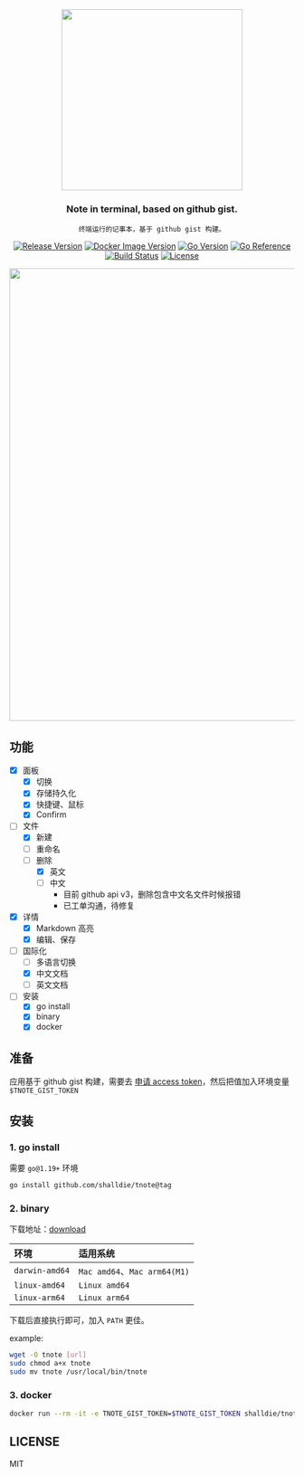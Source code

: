 <!-- 封面区域 -->
<div align="center">

<img src="https://user-images.githubusercontent.com/9987486/229472271-62a5d923-f7b7-416c-913e-c842ecc2de4d.png" width="320" />

### Note in terminal, based on github gist.

`终端运行的记事本，基于 github gist 构建。`

[![Release Version](https://img.shields.io/github/v/release/shalldie/tnote?display_name=tag&logo=github&style=flat-square)](https://github.com/shalldie/tnote)
[![Docker Image Version](https://img.shields.io/docker/v/shalldie/tnote?label=docker&logo=docker&style=flat-square)](https://github.com/shalldie/tnote)
[![Go Version](https://img.shields.io/github/go-mod/go-version/shalldie/tnote?label=go&logo=go&style=flat-square)](https://github.com/shalldie/tnote)
[![Go Reference](https://pkg.go.dev/badge/github.com/shalldie/tnote.svg)](https://pkg.go.dev/github.com/shalldie/tnote)
[![Build Status](https://img.shields.io/github/actions/workflow/status/shalldie/tnote/ci.yml?logo=github&style=flat-square)](https://github.com/shalldie/tnote/actions)
[![License](https://img.shields.io/github/license/shalldie/tnote?logo=github&style=flat-square)](https://github.com/shalldie/tnote)

<img src="https://user-images.githubusercontent.com/9987486/229672987-6cc48582-fed0-4537-8192-aa2780cf1316.png" width="800">

</div>

<!-- 封面区域 end -->

## 功能

- [x] 面板
  - [x] 切换
  - [x] 存储持久化
  - [x] 快捷键、鼠标
  - [x] Confirm
- [ ] 文件
  - [x] 新建
  - [ ] 重命名
  - [ ] 删除
    - [x] 英文
    - [ ] 中文
      - 目前 github api v3，删除包含中文名文件时候报错
      - 已工单沟通，待修复
- [x] 详情
  - [x] Markdown 高亮
  - [x] 编辑、保存
- [ ] 国际化
  - [ ] 多语言切换
  - [x] 中文文档
  - [ ] 英文文档
- [ ] 安装
  - [x] go install
  - [x] binary
  - [x] docker

## 准备

应用基于 github gist 构建，需要去 [申请 access token](https://github.com/settings/tokens/new)，然后把值加入环境变量 `$TNOTE_GIST_TOKEN`

## 安装

### 1. go install

需要 `go@1.19+` 环境

```bash
go install github.com/shalldie/tnote@tag
```

### 2. binary

下载地址：[download](https://github.com/shalldie/tnote/releases)

| 环境           | 适用系统                     |
| :------------- | :--------------------------- |
| `darwin-amd64` | `Mac amd64`、`Mac arm64(M1)` |
| `linux-amd64`  | `Linux amd64`                |
| `linux-arm64`  | `Linux arm64`                |

下载后直接执行即可，加入 `PATH` 更佳。

example:

```bash
wget -O tnote [url]
sudo chmod a+x tnote
sudo mv tnote /usr/local/bin/tnote
```

### 3. docker

```bash
docker run --rm -it -e TNOTE_GIST_TOKEN=$TNOTE_GIST_TOKEN shalldie/tnote
```

## LICENSE

MIT
